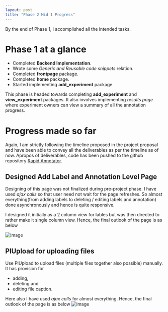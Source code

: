 ```yaml
---
layout: post
title: "Phase 2 Mid 1 Progress"
---
```


By the end of Phase 1, I accomplished all the intended tasks.

# Phase 1 at a glance

*   Completed **Backend Implementation**.
*   Wrote some _Generic and Reusable code snippets_ relation.
*   Completed **frontpage** package.
*   Completed **home** package.
*   Started implementing **add_experiment** package.

This phase is headed towards completing **add_experiment** and **view_experiment** packages. It also involves implementing _results page_ where experiment owners can view a summary of all the annotation progress.

# Progress made so far
Again, I am strictly following the timeline proposed in the project proposal and have been able to convey all the deliverables as per the timeline as of now. Apropos of deliverables, code has been pushed to the github repository [Rapid Annotator][repository-link].

## Designed Add Label and Annotation Level Page
Designing of this page was not finalized during pre-project phase. I have used _ajax calls_ so that user need not wait for the page refreshes. So almost everything(from adding labels to deleting / editing labels and annotation) done asynchronously and hence is quite responsive.

I designed it initially as a 2 column view for lables but was then directed to rather make it single column view. Hence, the final outlook of the page is as below

![image](https://guptavaibhav18197.github.io/GSoC-Blog/assets/images/addLabelsPage.png)

## PlUpload for uploading files
Use PlUpload to upload files (multiple files together also possible) manually. It has provision for
*   adding,
*   deleting and
*   editing file caption.

Here also I have used _ajax calls_ for almost everything.
Hence, the final outlook of the page is as below
![image](https://guptavaibhav18197.github.io/GSoC-Blog/assets/images/uploadFiles.png)


[repository-link]: https://github.com/guptavaibhav18197/rapidannotator
